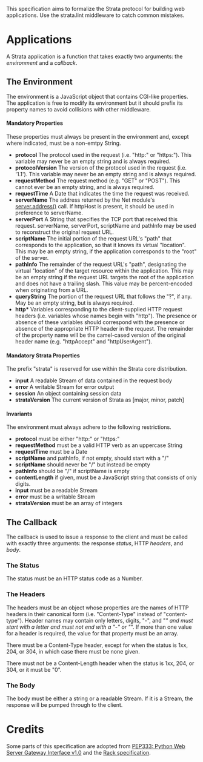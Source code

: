 This specification aims to formalize the Strata protocol for building web applications.
Use the strata.lint middleware to catch common mistakes.

# Applications

A Strata application is a function that takes exactly two arguments: the
*environment* and a *callback*.

## The Environment

The environment is a JavaScript object that contains CGI-like properties.
The application is free to modify its environment but it should prefix its
property names to avoid collisions with other middleware.

#### Mandatory Properties

These properties must always be present in the environment and, except where
indicated, must be a non-emtpy String.

  - **protocol**      The protocol used in the request (i.e. "http:" or
                      "https:"). This variable may never be an empty string and
                      is always required.
  - **protocolVersion** The version of the protocol used in the request (i.e. '1.1').
                      This variable may never be an empty string and is always
                      required.
  - **requestMethod** The request method (e.g. "GET" or "POST"). This cannot
                      ever be an empty string, and is always required.
  - **requestTime**   A Date that indicates the time the request was received.
  - **serverName**    The address returned by the Net module's
                      [server.address()](http://nodejs.org/docs/latest/api/net.html#server.address)
                      call.  If httpHost is present, it should be used in
                      preference to serverName.
  - **serverPort**    A String that specifies the TCP port that received this
                      request.  serverName, serverPort, scriptName and pathInfo
                      may be used to reconstruct the original request URL.
  - **scriptName**    The initial portion of the request URL's "path" that
                      corresponds to the application, so that it knows its
                      virtual "location". This may be an empty string, if the
                      application corresponds to the "root" of the server.
  - **pathInfo**      The remainder of the request URL's "path", designating
                      the virtual "location" of the target resource within the
                      application. This may be an empty string if the request
                      URL targets the root of the application and does not
                      have a trailing slash. This value may be percent-encoded
                      when originating from a URL.
  - **queryString**   The portion of the request URL that follows the "?", if
                      any. May be an empty string, but is always required.
  - **http\***        Variables corresponding to the client-supplied HTTP
                      request headers (i.e. variables whose names begin with
                      "http"). The presence or absence of these variables should
                      correspond with the presence or absence of the
                      appropriate HTTP header in the request. The remainder of
                      the property name will be the camel-cased version of the
                      original header name (e.g. "httpAccept" and
                      "httpUserAgent").

#### Mandatory Strata Properties

The prefix "strata" is reserved for use within the Strata core distribution.

  - **input**           A readable Stream of data contained in the request body
  - **error**           A writable Stream for error output
  - **session**         An object containing session data
  - **strataVersion**   The current version of Strata as [major, minor, patch]

#### Invariants

The environment must always adhere to the following restrictions.

  - **protocol**         must be either "http:" or "https:"
  - **requestMethod**    must be a valid HTTP verb as an uppercase String
  - **requestTime**      must be a Date
  - **scriptName**       and pathInfo, if not empty, should start with a "/"
  - **scriptName**       should never be "/" but instead be empty
  - **pathInfo**         should be "/" if scriptName is empty
  - **contentLength**    if given, must be a JavaScript string that consists of only digits.
  - **input**            must be a readable Stream
  - **error**            must be a writable Stream
  - **strataVersion**    must be an array of integers

## The Callback

The callback is used to issue a response to the client and must be called with
exactly three arguments: the response *status*, HTTP *headers*, and *body*.

### The Status

The status must be an HTTP status code as a Number.

### The Headers

The headers must be an object whose properties are the names of HTTP headers in
their canonical form (i.e. "Content-Type" instead of "content-type"). Header
names may contain only letters, digits, "-", and "_" and must start with a
letter and must not end with a "-" or "_". If more than one value for a header
is required, the value for that property must be an array.

There must be a Content-Type header, except for when the status is 1xx, 204, or
304, in which case there must be none given.

There must not be a Content-Length header when the status is 1xx, 204, or 304,
or it must be "0".

### The Body

The body must be either a string or a readable Stream. If it is a Stream, the
response will be pumped through to the client.

# Credits

Some parts of this specification are adopted from
[PEP333: Python Web Server Gateway Interface v1.0](http://www.python.org/dev/peps/pep-0333/) and the
[Rack specification](http://rack.rubyforge.org/doc/files/SPEC.html).
